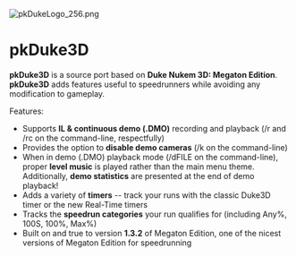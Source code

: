 ![pkDukeLogo_256.png](https://bitbucket.org/repo/5547RX/images/1304961277-pkDukeLogo_256.png)
# pkDuke3D #
**pkDuke3D** is a source port based on **Duke Nukem 3D: Megaton Edition**.  
**pkDuke3D** adds features useful to speedrunners while avoiding any modification to gameplay.  
  
Features:

+ Supports **IL & continuous demo (.DMO)** recording and playback (/r and /rc on the command-line, respectfully)
+ Provides the option to **disable demo cameras** (/k on the command-line)
+ When in demo (.DMO) playback mode (/dFILE on the command-line), proper **level music** is played rather than the main menu theme.  Additionally, **demo statistics** are presented at the end of demo playback!
+ Adds a variety of **timers** -- track your runs with the classic Duke3D timer or the new Real-Time timers
+ Tracks the **speedrun categories** your run qualifies for (including Any%, 100S, 100%, Max%)
+ Built on and true to version **1.3.2** of Megaton Edition, one of the nicest versions of Megaton Edition for speedrunning